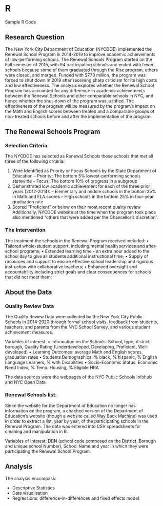 # R
Sample R Code

## Research Question
The New York City Department of Education (NYCDOE) implemented the Renewal School Program in 2014-2019 to improve academic achievements of low-performing schools.
The Renewal Schools Program started on the Fall semester of 2015, with 94 participating schools and ended with fewer schools because some of them graduated through the Rise program, others were closed, and merged. Funded with $773 million, the program was forced to shut down in 2019 after receiving sharp criticism for its high costs and low effectiveness.
The analysis explores whether the Renewal School Program has accounted for any difference in academic achievements between the Renewal Schools and other comparable schools in
NYC, and hence whether the shut-down of the program was justified. The effectiveness of the program will be measured by the program’s impact on the Math and English scores between treated and a comparable groups of non-treated schools before and after the implementation of the program.

## The Renewal Schools Program
### Selection Criteria
The NYCDOE has selected as Renewal Schools those schools that met all three of the following criteria:
1. Were Identified as Priority or Focus Schools by the State Department of Education
– Priority: The bottom 5% lowest-performing schools statewide
– Focus: The bottom 10% of progress in a subgroup
2. Demonstrated low academic achievement for each of the three prior years (2012-2014):
– Elementary and middle schools in the bottom 25% in Math and ELA scores
– High schools in the bottom 25% in four-year graduation rate
3. Scored “Proficient” or below on their most recent quality review
Additionally, NYCDOE website at the time when the program took place also mentioned “others that were added per the Chancellor’s discretion”.

### The Intervention
The treatment the schools in the Renewal Program received included:
• Tailored whole-student support, including mental health services and after-school programs;
• Extended learning time - an extra hour added to the school day to give all students additional instructional time;
• Supply of resources and support to ensure effective school leadership and rigorous instruction with collaborative teachers;
• Enhanced oversight and accountability including strict goals and clear consequences for schools that did not meet them;

## About the Data
### Quality Review Data
The Quality Review Data were collected by the New York City Public Schools in 2014-2020 through formal school visits, feedback from students, teachers, and parents from the NYC School Survey, and various student achievement measures.

Variables of interest:
• Information on the Schools: School, type, district, borough, Quality Rating (Underdeveloped,
Developing, Proficient, Well-developed)
• Learning Outcomes: average Math and English scores, graduation rates
• Students Demographics: % black, % hispanic, % English Language Learners, % with Disabilities
• Socio-Economic Status: Economic Need Index, % Temp. Housing, % Eligible HRA

The data sources were the webpages of the NYC Public Schools Infohub and NYC Open Data.

### Renewal Schools list:

Since the website for the Department of Education no longer has information on the program, a chached version of the Department of Education’s website (though a website called Way Back Machine) was used in order to extract a list, year by year, of the participating schools in the Renewal Program.
The data was entered into CSV spreadsheets for cleaning and manipulation in R. 

Variables of Interest: DBN (school code composed on the District, Borough and unique school Number), School Name and year in which they were participating the Renewal School Program.

## Analysis

The analysis encompass:
- Descriptive Statistics
- Data visualisation
- Regressions: difference-in-differences and fixed effects model

